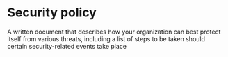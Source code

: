 [Title]: # (Política de seguridad)
[Order]: # (106)

# Security policy

A written document that describes how your organization can best protect itself from various threats, including a list of steps to be taken should certain security-related events take place